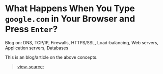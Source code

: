# What Happens When You Type `google.com` in Your Browser and Press `Enter`?

Blog on: DNS, TCP/IP, Firewalls, HTTPS/SSL, Load-balancing, Web servers, Application servers, Databases

This is an blog/article on the above concepts.
> [view-source:](https://github.com/janymuong/alx-system_engineering-devops/blob/main/0x11-what_happens_when_your_type_google_com_in_your_browser_and_press_enter/blog_post.md)